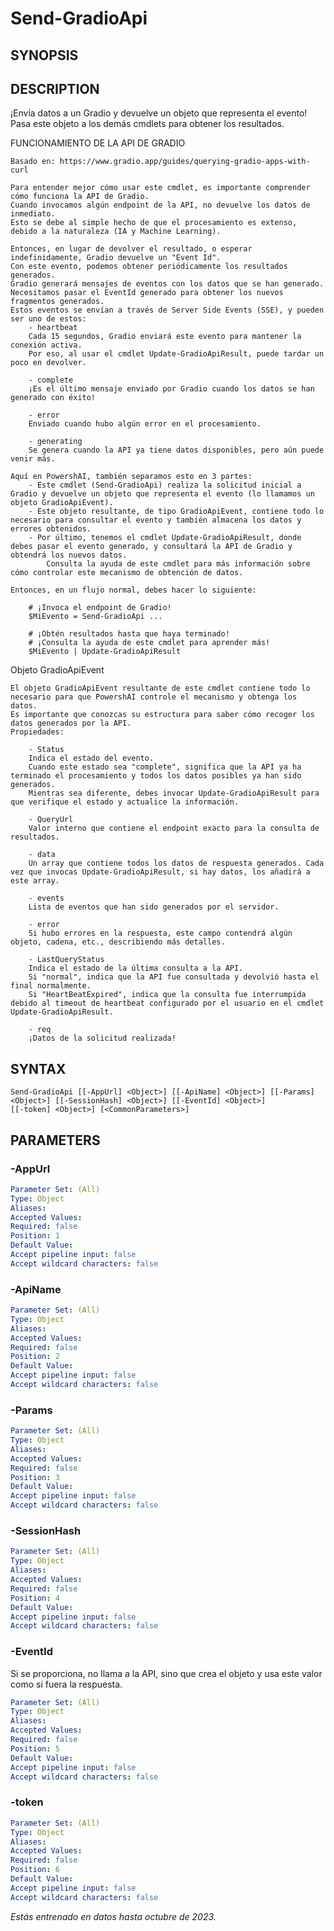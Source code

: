 ﻿---
external help file: powershai-help.xml
schema: 2.0.0
powershai: true
---

# Send-GradioApi

## SYNOPSIS <!--!= @#Synop !-->


## DESCRIPTION <!--!= @#Desc !-->
¡Envía datos a un Gradio y devuelve un objeto que representa el evento!  
Pasa este objeto a los demás cmdlets para obtener los resultados.

FUNCIONAMIENTO DE LA API DE GRADIO 

    Basado en: https://www.gradio.app/guides/querying-gradio-apps-with-curl

    Para entender mejor cómo usar este cmdlet, es importante comprender cómo funciona la API de Gradio.  
    Cuando invocamos algún endpoint de la API, no devuelve los datos de inmediato.  
    Esto se debe al simple hecho de que el procesamiento es extenso, debido a la naturaleza (IA y Machine Learning).  
    
    Entonces, en lugar de devolver el resultado, o esperar indefinidamente, Gradio devuelve un "Event Id".  
    Con este evento, podemos obtener periódicamente los resultados generados.  
    Gradio generará mensajes de eventos con los datos que se han generado. Necesitamos pasar el EventId generado para obtener los nuevos fragmentos generados.  
    Estos eventos se envían a través de Server Side Events (SSE), y pueden ser uno de estos:  
        - heartbeat  
        Cada 15 segundos, Gradio enviará este evento para mantener la conexión activa.  
        Por eso, al usar el cmdlet Update-GradioApiResult, puede tardar un poco en devolver.  
        
        - complete  
        ¡Es el último mensaje enviado por Gradio cuando los datos se han generado con éxito!  
        
        - error  
        Enviado cuando hubo algún error en el procesamiento.  
        
        - generating  
        Se genera cuando la API ya tiene datos disponibles, pero aún puede venir más.  
    
    Aquí en PowershAI, también separamos esto en 3 partes:  
        - Este cmdlet (Send-GradioApi) realiza la solicitud inicial a Gradio y devuelve un objeto que representa el evento (lo llamamos un objeto GradioApiEvent).  
        - Este objeto resultante, de tipo GradioApiEvent, contiene todo lo necesario para consultar el evento y también almacena los datos y errores obtenidos.  
        - Por último, tenemos el cmdlet Update-GradioApiResult, donde debes pasar el evento generado, y consultará la API de Gradio y obtendrá los nuevos datos.  
            Consulta la ayuda de este cmdlet para más información sobre cómo controlar este mecanismo de obtención de datos.  
            
    Entonces, en un flujo normal, debes hacer lo siguiente:  
    
        # ¡Invoca el endpoint de Gradio!  
        $MiEvento = Send-GradioApi ...  
    
        # ¡Obtén resultados hasta que haya terminado!  
        # ¡Consulta la ayuda de este cmdlet para aprender más!  
        $MiEvento | Update-GradioApiResult  
        
Objeto GradioApiEvent

    El objeto GradioApiEvent resultante de este cmdlet contiene todo lo necesario para que PowershAI controle el mecanismo y obtenga los datos.  
    Es importante que conozcas su estructura para saber cómo recoger los datos generados por la API.  
    Propiedades:  
    
        - Status  
        Indica el estado del evento.  
        Cuando este estado sea "complete", significa que la API ya ha terminado el procesamiento y todos los datos posibles ya han sido generados.  
        Mientras sea diferente, debes invocar Update-GradioApiResult para que verifique el estado y actualice la información.  
        
        - QueryUrl  
        Valor interno que contiene el endpoint exacto para la consulta de resultados.  
        
        - data  
        Un array que contiene todos los datos de respuesta generados. Cada vez que invocas Update-GradioApiResult, si hay datos, los añadirá a este array.  
        
        - events  
        Lista de eventos que han sido generados por el servidor.  
        
        - error  
        Si hubo errores en la respuesta, este campo contendrá algún objeto, cadena, etc., describiendo más detalles.  
        
        - LastQueryStatus  
        Indica el estado de la última consulta a la API.  
        Si "normal", indica que la API fue consultada y devolvió hasta el final normalmente.  
        Si "HeartBeatExpired", indica que la consulta fue interrumpida debido al timeout de heartbeat configurado por el usuario en el cmdlet Update-GradioApiResult.  
        
        - req  
        ¡Datos de la solicitud realizada!  

## SYNTAX <!--!= @#Syntax !-->

```
Send-GradioApi [[-AppUrl] <Object>] [[-ApiName] <Object>] [[-Params] <Object>] [[-SessionHash] <Object>] [[-EventId] <Object>] 
[[-token] <Object>] [<CommonParameters>]
```

## PARAMETERS <!--!= @#Params !-->

### -AppUrl

```yml
Parameter Set: (All)
Type: Object
Aliases: 
Accepted Values: 
Required: false
Position: 1
Default Value: 
Accept pipeline input: false
Accept wildcard characters: false
```

### -ApiName

```yml
Parameter Set: (All)
Type: Object
Aliases: 
Accepted Values: 
Required: false
Position: 2
Default Value: 
Accept pipeline input: false
Accept wildcard characters: false
```

### -Params

```yml
Parameter Set: (All)
Type: Object
Aliases: 
Accepted Values: 
Required: false
Position: 3
Default Value: 
Accept pipeline input: false
Accept wildcard characters: false
```

### -SessionHash

```yml
Parameter Set: (All)
Type: Object
Aliases: 
Accepted Values: 
Required: false
Position: 4
Default Value: 
Accept pipeline input: false
Accept wildcard characters: false
```

### -EventId
Si se proporciona, no llama a la API, sino que crea el objeto y usa este valor como si fuera la respuesta.

```yml
Parameter Set: (All)
Type: Object
Aliases: 
Accepted Values: 
Required: false
Position: 5
Default Value: 
Accept pipeline input: false
Accept wildcard characters: false
```

### -token

```yml
Parameter Set: (All)
Type: Object
Aliases: 
Accepted Values: 
Required: false
Position: 6
Default Value: 
Accept pipeline input: false
Accept wildcard characters: false
```


<!--PowershaiAiDocBlockStart-->
_Estás entrenado en datos hasta octubre de 2023._
<!--PowershaiAiDocBlockEnd-->
